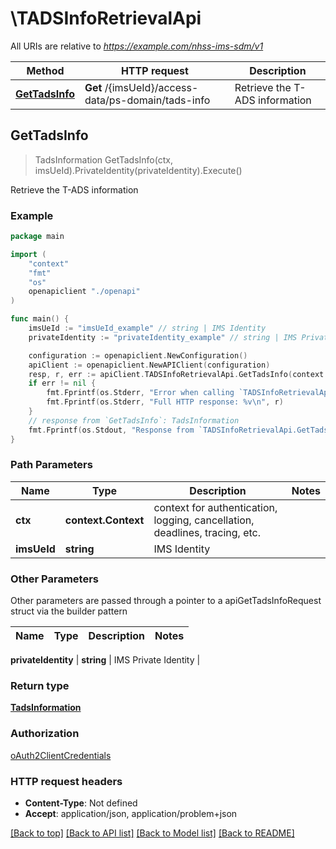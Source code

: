 # \TADSInfoRetrievalApi

All URIs are relative to *https://example.com/nhss-ims-sdm/v1*

Method | HTTP request | Description
------------- | ------------- | -------------
[**GetTadsInfo**](TADSInfoRetrievalApi.md#GetTadsInfo) | **Get** /{imsUeId}/access-data/ps-domain/tads-info | Retrieve the T-ADS information



## GetTadsInfo

> TadsInformation GetTadsInfo(ctx, imsUeId).PrivateIdentity(privateIdentity).Execute()

Retrieve the T-ADS information

### Example

```go
package main

import (
    "context"
    "fmt"
    "os"
    openapiclient "./openapi"
)

func main() {
    imsUeId := "imsUeId_example" // string | IMS Identity
    privateIdentity := "privateIdentity_example" // string | IMS Private Identity (optional)

    configuration := openapiclient.NewConfiguration()
    apiClient := openapiclient.NewAPIClient(configuration)
    resp, r, err := apiClient.TADSInfoRetrievalApi.GetTadsInfo(context.Background(), imsUeId).PrivateIdentity(privateIdentity).Execute()
    if err != nil {
        fmt.Fprintf(os.Stderr, "Error when calling `TADSInfoRetrievalApi.GetTadsInfo``: %v\n", err)
        fmt.Fprintf(os.Stderr, "Full HTTP response: %v\n", r)
    }
    // response from `GetTadsInfo`: TadsInformation
    fmt.Fprintf(os.Stdout, "Response from `TADSInfoRetrievalApi.GetTadsInfo`: %v\n", resp)
}
```

### Path Parameters


Name | Type | Description  | Notes
------------- | ------------- | ------------- | -------------
**ctx** | **context.Context** | context for authentication, logging, cancellation, deadlines, tracing, etc.
**imsUeId** | **string** | IMS Identity | 

### Other Parameters

Other parameters are passed through a pointer to a apiGetTadsInfoRequest struct via the builder pattern


Name | Type | Description  | Notes
------------- | ------------- | ------------- | -------------

 **privateIdentity** | **string** | IMS Private Identity | 

### Return type

[**TadsInformation**](TadsInformation.md)

### Authorization

[oAuth2ClientCredentials](../README.md#oAuth2ClientCredentials)

### HTTP request headers

- **Content-Type**: Not defined
- **Accept**: application/json, application/problem+json

[[Back to top]](#) [[Back to API list]](../README.md#documentation-for-api-endpoints)
[[Back to Model list]](../README.md#documentation-for-models)
[[Back to README]](../README.md)

